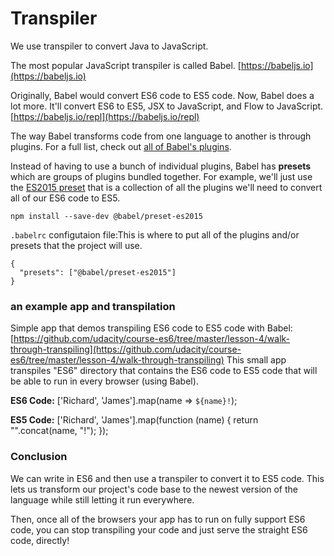 # Transpiler

We use transpiler to convert Java to JavaScript.

The most popular JavaScript transpiler is called Babel. [https://babeljs.io](https://babeljs.io)

Originally, Babel would convert ES6 code to ES5 code. Now, Babel does a lot more. It'll convert ES6 to ES5, JSX to JavaScript, and Flow to JavaScript. [https://babeljs.io/repl](https://babeljs.io/repl)

The way Babel transforms code from one language to another is through plugins. For a full list, check out [all of Babel's plugins](http://babeljs.io/docs/plugins/).

Instead of having to use a bunch of individual plugins, Babel has **presets** which are groups of plugins bundled together. For example, we'll just use the [ES2015 preset](http://babeljs.io/docs/plugins/preset-es2015/) that is a collection of all the plugins we'll need to convert all of our ES6 code to ES5.

```text
npm install --save-dev @babel/preset-es2015
```

 `.babelrc` configutaion file:This is where to put all of the plugins and/or presets that the project will use.

```text
{
  "presets": ["@babel/preset-es2015"]
}
```

### an example app and transpilation

Simple app that demos transpiling ES6 code to ES5 code with Babel: [https://github.com/udacity/course-es6/tree/master/lesson-4/walk-through-transpiling](https://github.com/udacity/course-es6/tree/master/lesson-4/walk-through-transpiling) This small app transpiles "ES6" directory that contains the ES6 code to ES5 code that will be able to run in every browser \(using Babel\). 

**ES6 Code:** \['Richard', 'James'\].map\(name =&gt; `${name}!`\);

**ES5 Code:** \['Richard', 'James'\].map\(function \(name\) { return "".concat\(name, "!"\); }\);

### Conclusion

We can write in ES6 and then use a transpiler to convert it to ES5 code. This lets us transform our project's code base to the newest version of the language while still letting it run everywhere. 

Then, once all of the browsers your app has to run on fully support ES6 code, you can stop transpiling your code and just serve the straight ES6 code, directly!

